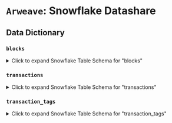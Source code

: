 # `Arweave`: Snowflake Datashare

## Data Dictionary

### `blocks`

<details>
<summary>Click to expand Snowflake Table Schema for "blocks"</summary>

| Column Name      | Data Type        | Description                                                                                       |
| ---------------- | ---------------- | ------------------------------------------------------------------------------------------------- |
| time             | TIMESTAMP_NTZ(3) | Timestamp indicating when the block was created.                                                  |
| height           | NUMBER(38,0)     | Height of the block in the Arweave chain.                                                         |
| date             | DATE             | Calendar date associated with the block.                                                          |
| indep_hash       | VARCHAR          | Unique `indep_hash` identifier of the block.                                                      |
| nonce            | BINARY           | Nonce chosen to solve the mining problem for this block.                                          |
| previous_block   | VARCHAR          | `indep_hash` of the previous block in the chain.                                                  |
| timestamp        | NUMBER(38,0)     | POSIX time of block discovery.                                                                    |
| last_retarget    | NUMBER(38,0)     | POSIX time of the last mining difficulty retarget.                                                |
| diff             | BINARY           | Mining difficulty threshold; block's `hash` must be greater than this value.                      |
| hash             | VARCHAR          | Hash of the block satisfying the mining difficulty.                                               |
| tx_root          | VARCHAR          | Merkle root of the tree of Merkle roots of the block's transaction data.                          |
| wallet_list      | VARCHAR          | Root hash of the Merkle Patricia Tree for wallet balances and last transaction identifiers.       |
| reward_addr      | VARCHAR          | Address of the account receiving the block rewards (or null byte if unclaimed).                   |
| reward_pool      | BINARY           | Size of the reward pool in bytes.                                                                 |
| weave_size       | BINARY           | Total size of the Arweave weave in bytes.                                                         |
| block_size       | BINARY           | Size of this block in bytes.                                                                      |
| cumulative_diff  | BINARY           | Sum of the average number of hashes computed by the network for past blocks, including this one.  |
| hash_list_merkle | VARCHAR          | Merkle root of the block index, containing triplets of `indep_hash`, `weave_size`, and `tx_root`. |
| poa_option       | VARCHAR          | Proof of access option (required after version 2.4; default otherwise).                           |
| poa_tx_path      | VARCHAR          | Proof of access transaction path (required after version 2.4; default otherwise).                 |
| poa_data_path    | VARCHAR          | Proof of access data path (required after version 2.4; default otherwise).                        |
| poa_chunk        | VARCHAR          | Proof of access chunk (required after version 2.4; default otherwise).                            |

</details>

### `transactions`

<details>
<summary>Click to expand Snowflake Table Schema for "transactions"</summary>

| Column Name      | Data Type        | Description                                                                           |
| ---------------- | ---------------- | ------------------------------------------------------------------------------------- |
| block_time       | TIMESTAMP_NTZ(3) | Timestamp indicating when the block containing this transaction was created.          |
| block_height     | NUMBER(38,0)     | Height of the block in the Arweave chain containing this transaction.                 |
| block_date       | DATE             | Calendar date associated with the block containing this transaction.                  |
| block_indep_hash | VARCHAR          | Unique `indep_hash` of the block containing this transaction.                         |
| format           | NUMBER(10,0)     | Format version of the transaction (e.g., 1 or 2).                                     |
| id               | VARCHAR          | Unique identifier of the transaction.                                                 |
| index            | NUMBER(10,0)     | Index of the transaction in the block's transaction list.                             |
| last_tx          | VARCHAR          | Identifier of the previous transaction from the same wallet or a recent block anchor. |
| owner            | VARCHAR          | Public key of the transaction's sender.                                               |
| target           | VARCHAR          | Address of the recipient (SHA2-256 hash of the recipient's public key).               |
| quantity         | BINARY           | Amount of Winstons sent to the recipient, if applicable.                              |
| data             | BINARY           | Data uploaded with the transaction, if any.                                           |
| data_size        | BINARY           | Size of the transaction data in bytes.                                                |
| data_root        | VARCHAR          | Merkle root of the tree of data chunks.                                               |
| signature        | VARCHAR          | Signature of the transaction.                                                         |
| reward           | BINARY           | Fee paid for the transaction in Winstons.                                             |

</details>

### `transaction_tags`

<details>
<summary>Click to expand Snowflake Table Schema for "transaction_tags"</summary>

| Column Name      | Data Type        | Description                                                                      |
| ---------------- | ---------------- | -------------------------------------------------------------------------------- |
| block_time       | TIMESTAMP_NTZ(3) | Timestamp indicating when the block containing this transaction tag was created. |
| block_height     | NUMBER(38,0)     | Height of the block in the Arweave chain containing this transaction tag.        |
| block_date       | DATE             | Calendar date associated with the block containing this transaction tag.         |
| block_indep_hash | VARCHAR          | Unique `indep_hash` of the block containing this transaction tag.                |
| tx_id            | VARCHAR          | Unique identifier of the transaction associated with this tag.                   |
| index            | VARCHAR          | Index of the tag in the transaction's tag list.                                  |
| name             | VARCHAR          | Name of the tag.                                                                 |
| value            | VARCHAR          | Value of the tag.                                                                |